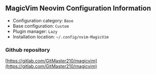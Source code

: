 ## MagicVim Neovim Configuration Information

- Configuration category: `Base`
- Base configuration:     `Custom`
- Plugin manager:         `Lazy`
- Installation location:  `~/.config/nvim-MagicVim`

### Github repository

[https://gitlab.com/GitMaster210/magicvim](https://gitlab.com/GitMaster210/magicvim)

